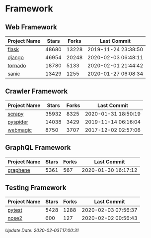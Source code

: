 # Framework

## Web Framework

| Project Name | Stars | Forks | Last Commit |
| ------------ | ----- | ----- | ----------- |
| [flask](https://github.com/pallets/flask) | 48680 | 13228 | 2019-11-24 23:38:50 |
| [django](https://github.com/django/django) | 46954 | 20248 | 2020-02-03 06:48:11 |
| [tornado](https://github.com/tornadoweb/tornado) | 18780 | 5133 | 2020-02-01 21:44:42 |
| [sanic](https://github.com/huge-success/sanic) | 13429 | 1255 | 2020-01-27 06:08:34 |

## Crawler Framework

| Project Name | Stars | Forks | Last Commit |
| ------------ | ----- | ----- | ----------- |
| [scrapy](https://github.com/scrapy/scrapy) | 35932 | 8325 | 2020-01-31 18:50:19 |
| [pyspider](https://github.com/binux/pyspider) | 14038 | 3429 | 2019-11-14 06:16:04 |
| [webmagic](https://github.com/code4craft/webmagic) | 8750 | 3707 | 2017-12-02 02:57:06 |

## GraphQL Framework

| Project Name | Stars | Forks | Last Commit |
| ------------ | ----- | ----- | ----------- |
| [graphene](https://github.com/graphql-python/graphene) | 5361 | 567 | 2020-01-30 16:17:12 |

## Testing Framework

| Project Name | Stars | Forks | Last Commit |
| ------------ | ----- | ----- | ----------- |
| [pytest](https://github.com/pytest-dev/pytest) | 5428 | 1288 | 2020-02-03 07:56:37 |
| [nose2](https://github.com/nose-devs/nose2) | 600 | 127 | 2020-02-02 00:56:43 |

*Update Date: 2020-02-03T17:00:31*